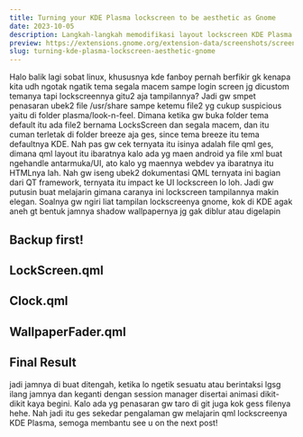 ```yaml
---
title: Turning your KDE Plasma lockscreen to be aesthetic as Gnome
date: 2023-10-05
description: Langkah-langkah memodifikasi layout lockscreen KDE Plasma
preview: https://extensions.gnome.org/extension-data/screenshots/screenshot_4801.png
slug: turning-kde-plasma-lockscreen-aesthetic-gnome
---
```


Halo balik lagi sobat linux, khususnya kde fanboy pernah berfikir gk kenapa kita udh ngotak ngatik tema segala macem sampe login screen jg dicustom temanya tapi lockscreennya gitu2 aja tampilannya? Jadi gw smpet penasaran ubek2 file /usr/share sampe ketemu file2 yg cukup suspicious yaitu di folder plasma/look-n-feel. Dimana ketika gw buka folder tema default itu ada file2 bernama LocksScreen dan segala macem, dan itu cuman terletak di folder breeze aja ges, since tema breeze itu tema defaultnya KDE. Nah pas gw cek ternyata itu isinya adalah file qml ges, dimana qml layout itu ibaratnya kalo ada yg maen android ya file xml buat ngehandle antarmuka/UI, ato kalo yg maennya webdev ya ibaratnya itu HTMLnya lah. Nah gw iseng ubek2 dokumentasi QML ternyata ini bagian dari QT framework, ternyata itu impact ke UI lockscreen lo loh. Jadi gw putusin buat melajarin gimana caranya ini lockscreen tampilannya makin elegan. Soalnya gw ngiri liat tampilan lockscreenya gnome, kok di KDE agak aneh gt bentuk jamnya shadow wallpapernya jg gak diblur atau digelapin

## Backup first!

## LockScreen.qml

## Clock.qml

## WallpaperFader.qml

## Final Result

jadi jamnya di buat ditengah, ketika lo ngetik sesuatu atau berintaksi lgsg ilang jamnya dan keganti dengan session manager disertai animasi dikit-dikit kaya begini.
Kalo ada yg penasaran gw taro di git juga kok gess filenya hehe.
Nah jadi itu ges sekedar pengalaman gw melajarin qml lockscreenya KDE Plasma, semoga membantu see u on the next post!
